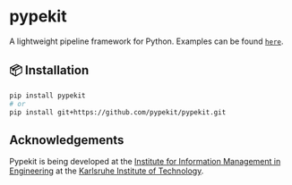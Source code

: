 # pypekit

A lightweight pipeline framework for Python. Examples can be found [`here`](https://github.com/pypekit/pypekit/tree/main/examples).

## 📦 Installation

```bash
pip install pypekit
# or
pip install git+https://github.com/pypekit/pypekit.git
```

## Acknowledgements

Pypekit is being developed at the [Institute for Information Management in Engineering](https://www.imi.kit.edu/english/index.php) at the [Karlsruhe Institute of Technology](https://www.kit.edu/english/index.php). 